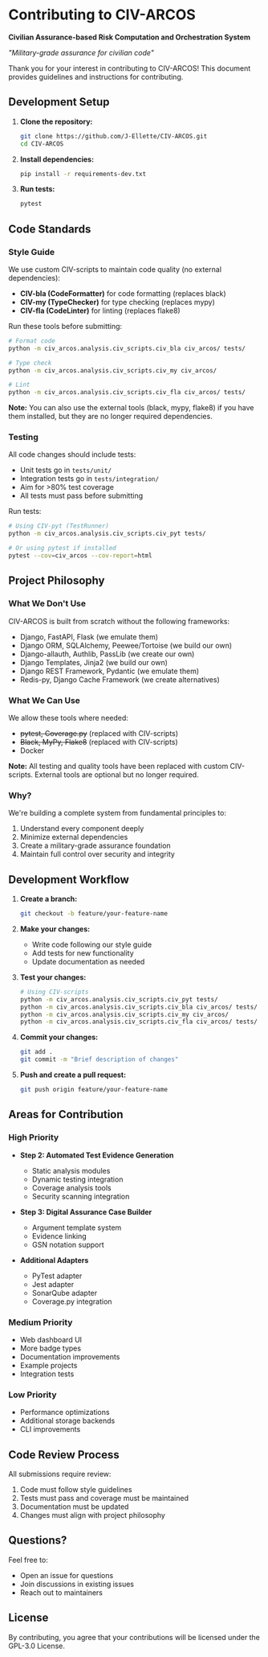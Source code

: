 # Contributing to CIV-ARCOS

**Civilian Assurance-based Risk Computation and Orchestration System**

*"Military-grade assurance for civilian code"*

Thank you for your interest in contributing to CIV-ARCOS! This document provides guidelines and instructions for contributing.

## Development Setup

1. **Clone the repository:**
   ```bash
   git clone https://github.com/J-Ellette/CIV-ARCOS.git
   cd CIV-ARCOS
   ```

2. **Install dependencies:**
   ```bash
   pip install -r requirements-dev.txt
   ```

3. **Run tests:**
   ```bash
   pytest
   ```

## Code Standards

### Style Guide

We use custom CIV-scripts to maintain code quality (no external dependencies):

- **CIV-bla (CodeFormatter)** for code formatting (replaces black)
- **CIV-my (TypeChecker)** for type checking (replaces mypy)
- **CIV-fla (CodeLinter)** for linting (replaces flake8)

Run these tools before submitting:

```bash
# Format code
python -m civ_arcos.analysis.civ_scripts.civ_bla civ_arcos/ tests/

# Type check
python -m civ_arcos.analysis.civ_scripts.civ_my civ_arcos/

# Lint
python -m civ_arcos.analysis.civ_scripts.civ_fla civ_arcos/ tests/
```

**Note:** You can also use the external tools (black, mypy, flake8) if you have them installed, but they are no longer required dependencies.

### Testing

All code changes should include tests:

- Unit tests go in `tests/unit/`
- Integration tests go in `tests/integration/`
- Aim for >80% test coverage
- All tests must pass before submitting

Run tests:

```bash
# Using CIV-pyt (TestRunner)
python -m civ_arcos.analysis.civ_scripts.civ_pyt tests/

# Or using pytest if installed
pytest --cov=civ_arcos --cov-report=html
```

## Project Philosophy

### What We Don't Use

CIV-ARCOS is built from scratch without the following frameworks:
- Django, FastAPI, Flask (we emulate them)
- Django ORM, SQLAlchemy, Peewee/Tortoise (we build our own)
- Django-allauth, Authlib, PassLib (we create our own)
- Django Templates, Jinja2 (we build our own)
- Django REST Framework, Pydantic (we emulate them)
- Redis-py, Django Cache Framework (we create alternatives)

### What We Can Use

We allow these tools where needed:
- ~~pytest, Coverage.py~~ (replaced with CIV-scripts)
- ~~Black, MyPy, Flake8~~ (replaced with CIV-scripts)
- Docker

**Note:** All testing and quality tools have been replaced with custom CIV-scripts. External tools are optional but no longer required.

### Why?

We're building a complete system from fundamental principles to:
1. Understand every component deeply
2. Minimize external dependencies
3. Create a military-grade assurance foundation
4. Maintain full control over security and integrity

## Development Workflow

1. **Create a branch:**
   ```bash
   git checkout -b feature/your-feature-name
   ```

2. **Make your changes:**
   - Write code following our style guide
   - Add tests for new functionality
   - Update documentation as needed

3. **Test your changes:**
   ```bash
   # Using CIV-scripts
   python -m civ_arcos.analysis.civ_scripts.civ_pyt tests/
   python -m civ_arcos.analysis.civ_scripts.civ_bla civ_arcos/ tests/
   python -m civ_arcos.analysis.civ_scripts.civ_my civ_arcos/
   python -m civ_arcos.analysis.civ_scripts.civ_fla civ_arcos/ tests/
   ```

4. **Commit your changes:**
   ```bash
   git add .
   git commit -m "Brief description of changes"
   ```

5. **Push and create a pull request:**
   ```bash
   git push origin feature/your-feature-name
   ```

## Areas for Contribution

### High Priority

- **Step 2: Automated Test Evidence Generation**
  - Static analysis modules
  - Dynamic testing integration
  - Coverage analysis tools
  - Security scanning integration

- **Step 3: Digital Assurance Case Builder**
  - Argument template system
  - Evidence linking
  - GSN notation support

- **Additional Adapters**
  - PyTest adapter
  - Jest adapter
  - SonarQube adapter
  - Coverage.py integration

### Medium Priority

- Web dashboard UI
- More badge types
- Documentation improvements
- Example projects
- Integration tests

### Low Priority

- Performance optimizations
- Additional storage backends
- CLI improvements

## Code Review Process

All submissions require review:

1. Code must follow style guidelines
2. Tests must pass and coverage must be maintained
3. Documentation must be updated
4. Changes must align with project philosophy

## Questions?

Feel free to:
- Open an issue for questions
- Join discussions in existing issues
- Reach out to maintainers

## License

By contributing, you agree that your contributions will be licensed under the GPL-3.0 License.
